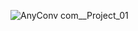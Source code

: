 ![AnyConv com__Project_01](https://user-images.githubusercontent.com/69804253/91825989-9dfc7080-ec5a-11ea-9519-f6c076e248c2.gif)
